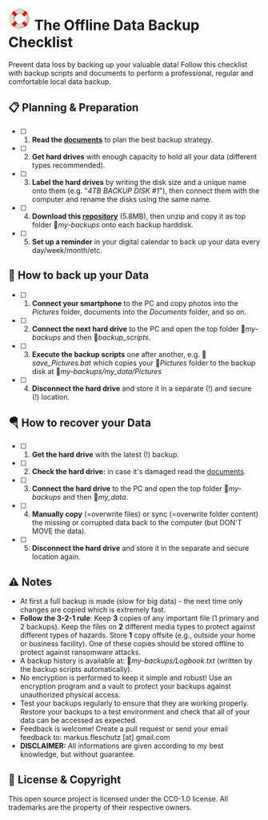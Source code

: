 ![image](folder.jpg) The Offline Data Backup Checklist
======================================================
Prevent data loss by backing up your valuable data! Follow this checklist with backup scripts and documents to perform a professional, regular and comfortable local data backup.

📋 Planning & Preparation
--------------------------
- [ ] 1. **Read the [documents](documents/)** to plan the best backup strategy.
- [ ] 2. **Get hard drives** with enough capacity to hold all your data (different types recommended).
- [ ] 3. **Label the hard drives** by writing the disk size and a unique name onto them (e.g. "*4TB BACKUP DISK #1*"), then connect them with the computer and rename the disks using the same name.
- [ ] 4. **Download this [repository](https://github.com/fleschutz/my-backups/archive/refs/tags/v0.2.zip)** (5.8MB), then unzip and copy it as top folder 📁*my-backups* onto each backup harddisk.
- [ ] 5. **Set up a reminder** in your digital calendar to back up your data every day/week/month/etc.

💾 How to back up your Data
----------------------------
- [ ] 1. **Connect your smartphone** to the PC and copy photos into the *Pictures* folder, documents into the *Documents* folder, and so on.
- [ ] 2. **Connect the next hard drive** to the PC and open the top folder 📁*my-backups* and then 📁*backup_scripts*.
- [ ] 3. **Execute the backup scripts** one after another, e.g. 📄*save_Pictures.bat* which copies your 📁*Pictures* folder to the backup disk at 📁*my-backups/my_data/Pictures*
- [ ] 4. **Disconnect the hard drive** and store it in a separate (!) and secure (!) location.

🪂 How to recover your Data
---------------------------
- [ ] 1. **Get the hard drive** with the latest (!) backup.
- [ ] 2. **Check the hard drive:** in case it's damaged read the [documents](documents/).
- [ ] 3. **Connect the hard drive** to the PC and open the top folder 📁*my-backups* and then 📁*my_data*.
- [ ] 4. **Manually copy** (=overwrite files) or sync (=overwrite folder content) the missing or corrupted data back to the computer (but DON'T MOVE the data).
- [ ] 5. **Disconnect the hard drive** and store it in the separate and secure location again.

⚠️ Notes
---------
* At first a full backup is made (slow for big data) - the next time only changes are copied which is extremely fast.
* **Follow the 3-2-1 rule**: Keep **3** copies of any important file (1 primary and 2 backups). Keep the files on **2** different media types to protect against different types of hazards. Store **1** copy offsite (e.g., outside your home or business facility). One of these copies should be stored offline to protect against ransomware attacks.
* A backup history is available at: 📁*my-backups/Logbook.txt* (written by the backup scripts automatically).
* No encryption is performed to keep it simple and robust! Use an encryption program and a vault to protect your backups against unauthorized physical access.
* Test your backups regularly to ensure that they are working properly. Restore your backups to a test environment and check that all of your data can be accessed as expected.
* Feedback is welcome! Create a pull request or send your email feedback to: markus.fleschutz [at] gmail.com
* **DISCLAIMER:** All informations are given according to my best knowledge, but without guarantee.

🤝 License & Copyright
-----------------------
This open source project is licensed under the CC0-1.0 license. All trademarks are the property of their respective owners.
